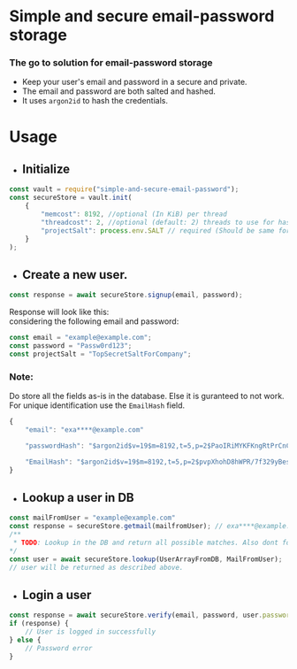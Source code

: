 # Simple and secure email-password storage

### The go to solution for email-password storage
* Keep your user's email and password in a secure and private.   
* The email and password are both salted and hashed.   
* It uses `argon2id` to hash the credentials.     
     
# Usage
* ## Initialize
```js
const vault = require("simple-and-secure-email-password");
const secureStore = vault.init(
    {
        "memcost": 8192, //optional (In KiB) per thread
        "threadcost": 2, //optional (default: 2) threads to use for hashing.
        "projectSalt": process.env.SALT // required (Should be same for the project)
    }
);
```
* ## Create a new user.
```js
const response = await secureStore.signup(email, password);
```
Response will look like this:   
considering the following email and password:   
```js
const email = "example@example.com";
const password = "Passw0rd123";
const projectSalt = "TopSecretSaltForCompany";
```
### Note:   
Do store all the fields as-is in the database. Else it is guranteed to not work.   
For unique identification use the `EmailHash` field.
```js
{
    "email": "exa****@example.com"

    "passwordHash": "$argon2id$v=19$m=8192,t=5,p=2$PaoIRiMYKFKngRtPrCnCPcQwWm66/ybey3wY3GcfBdZqwHx5$Y8Hu/IQXFVohnFIJ70+Ve/ZynKS2E1XijxicX1L8uN2yoJeo",

    "EmailHash": "$argon2id$v=19$m=8192,t=5,p=2$pvpXhohD8hWPR/7f329yBes3s0JjFMM2yVFo34z6zd8aYe3Q$aVC0OwINXU7xi3J5bIO8jHZKXq3Q6f3nZ7ZjVRZrhM1qXzSs"
}   
```
* ## Lookup a user in DB
```js
const mailFromUser = "example@example.com"
const response = secureStore.getmail(mailfromUser); // exa****@example.com
/**
 * TODO: Lookup in the DB and return all possible matches. Also dont forget to check wether the user exists or not.
*/
const user = await secureStore.lookup(UserArrayFromDB, MailFromUser);
// user will be returned as described above.
```
* ## Login a user
```js
const response = await secureStore.verify(email, password, user.passwordHash);
if (response) {
    // User is logged in successfully
} else {
    // Password error
}
```